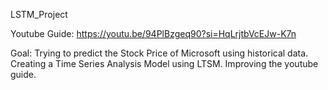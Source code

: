 LSTM_Project

Youtube Guide: https://youtu.be/94PlBzgeq90?si=HqLrjtbVcEJw-K7n

Goal: Trying to predict the Stock Price of Microsoft using historical data. Creating a Time Series Analysis Model using LTSM. Improving the youtube guide.
